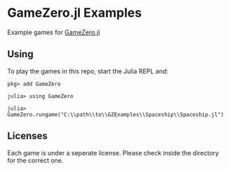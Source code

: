 # GameZero.jl Examples

Example games for [GameZero.jl](https://github.com/aviks/GameZero.jl)


## Using

To play the games in this repo, start the Julia REPL and:

```
pkg> add GameZero

julia> using GameZero

julia> GameZero.rungame("C:\\path\\to\\GZExamples\\Spaceship\\Spaceship.jl")

```

## Licenses
Each game is under a seperate license. Please check inside the directory for the correct one.
